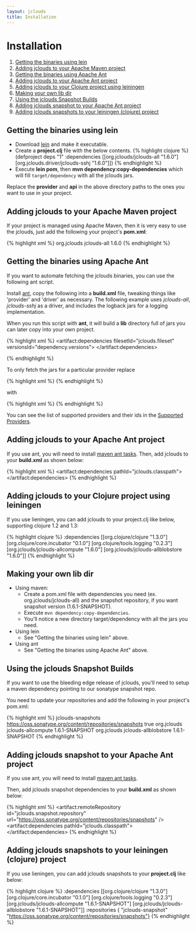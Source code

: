```yaml
---
layout: jclouds
title: Installation
---
```

# Installation
1. [Getting the binaries using lein](#lein)
1. [Adding jclouds to your Apache Maven project](#maven)
1. [Getting the binaries using Apache Ant](#ant)
1. [Adding jclouds to your Apache Ant project](#ant-project)
1. [Adding jclouds to your Clojure project using leiningen](#clojure-project)
1. [Making your own lib dir](#lib)
1. [Using the jclouds Snapshot Builds](#snapshot)
1. [Adding jclouds snapshot to your Apache Ant project](#snapshot-ant)
1. [Adding jclouds snapshots to your leiningen (clojure) project](#snapshot-lein)

## <a id="lein"></a>Getting the binaries using lein

  * Download [lein](https://github.com/technomancy/leiningen/raw/stable/bin/lein) and make it executable.
  * Create a __project.clj__ file with the below contents.
{% highlight clojure %}
(defproject deps "1" :dependencies [[org.jclouds/jclouds-all "1.6.0"] [org.jclouds.driver/jclouds-sshj "1.6.0"]])
{% endhighlight %}
  * Execute __lein pom__, then __mvn dependency:copy-dependencies__ which will fill `target/dependency` with all the jclouds jars.

Replace the __provider__ and __api__ in the above directory paths to the ones you want to use in your project.

## <a id="maven"></a>Adding jclouds to your Apache Maven project

If your project is managed using Apache Maven, then it is very easy to use the jclouds, just add
the following your project's __pom.xml__:

{% highlight xml %}
<dependencies>
  <dependency>
    <groupId>org.jclouds</groupId>
    <artifactId>jclouds-all</artifactId>
    <version>1.6.0</version>
  </dependency>
</dependencies>
{% endhighlight %}

## <a id="ant"></a>Getting the binaries using Apache Ant

If you want to automate fetching the jclouds binaries, you can use the following ant script.

Install [ant](http://ant.apache.org/), copy the following into a __build.xml__ file, tweaking things like 'provider' and 'driver' as necessary. The following example uses *jclouds-all*, *jclouds-sshj* as a driver, and includes the logback jars for a logging implementation.

When you run this script with __ant__, it will build a __lib__ directory full of jars you can later copy into your own project.

{% highlight xml %}
<project default="sync-lib" xmlns:artifact="urn:maven-artifact-ant" >
  <target name="sync-lib" depends="initmvn">
    <delete dir="lib" />
    <mkdir dir="lib" />
    <artifact:dependencies filesetId="jclouds.fileset" versionsId="dependency.versions">
      <dependency groupId="org.jclouds" artifactId="jclouds-all" version="1.6.0" />
      <dependency groupId="org.jclouds.driver" artifactId="jclouds-sshj" version="1.6.0" />
      <dependency groupId="ch.qos.logback" artifactId="logback-classic" version="[1.0.9,)" />
    </artifact:dependencies>
    <copy todir="lib" verbose="true">
      <fileset refid="jclouds.fileset"/>
      <mapper type="flatten" />
    </copy>
  </target>
  
  <get src="http://search.maven.org/remotecontent?filepath=org/apache/maven/maven-ant-tasks/2.1.3/maven-ant-tasks-2.1.3.jar" dest="maven-ant-tasks.jar"/>
  
  <target name="initmvn">
    <path id="maven-ant-tasks.classpath" path="maven-ant-tasks.jar"/>
    <typedef resource="org/apache/maven/artifact/ant/antlib.xml"
             uri="urn:maven-artifact-ant"
             classpathref="maven-ant-tasks.classpath"/>
  </target>
</project>
{% endhighlight %}

To only fetch the jars for a particular provider replace

{% highlight xml %}
      <dependency groupId="org.jclouds" artifactId="jclouds-all" version="1.6.0" />
{% endhighlight %}

with

{% highlight xml %}
      <dependency groupId="org.jclouds.provider" artifactId="the-provider-id" version="1.6.0" />
{% endhighlight %}

You can see the list of supported providers and their ids in the [Supported Providers](/documentation/reference/supported-providers).

## <a id="ant-project"></a>Adding jclouds to your Apache Ant project

If you use ant, you will need to install [maven ant tasks](http://maven.apache.org/ant-tasks/index.html).
Then, add jclouds to your __build.xml__ as shown below:

{% highlight xml %}
<artifact:dependencies pathId="jclouds.classpath">
  <dependency groupId="org.jclouds" 
              artifactId="jclouds-allcompute"
              version="1.6.0" />
  <dependency groupId="org.jclouds"
              artifactId="jclouds-allblobstore"
              version="1.6.0" />
</artifact:dependencies>
{% endhighlight %}

## <a id="clojure-project"></a>Adding jclouds to your Clojure project using leiningen

If you use lieningen, you can add jclouds to your project.clj like below, supporting clojure 1.2 and 1.3:

{% highlight clojure %}
:dependencies [[org.clojure/clojure "1.3.0"]
               [org.clojure/core.incubator "0.1.0"]
               [org.clojure/tools.logging "0.2.3"]
               [org.jclouds/jclouds-allcompute "1.6.0"]
               [org.jclouds/jclouds-allblobstore "1.6.0"]]
{% endhighlight %}

## <a id="lib"></a>Making your own lib dir
  * Using maven:
    * Create a pom.xml file with dependencies you need (ex. org.jclouds/jclouds-all) and the snapshot repository, if you want snapshot version (1.6.1-SNAPSHOT).
    * Execute `mvn dependency:copy-dependencies`.
    * You'll notice a new directory target/dependency with all the jars you need.
  * Using lein
    * See "Getting the binaries using lein" above.
  * Using ant
    * See "Getting the binaries using Apache Ant" above.

## <a id="snapshot"></a>Using the jclouds Snapshot Builds

If you want to use the bleeding edge release of jclouds, you'll need to setup a maven dependency pointing to our sonatype snapshot repo.

You need to update your repositories and add the following in your project's pom.xml:

{% highlight xml %}
<repositories>
  <repository>
    <id>jclouds-snapshots</id>
    <url>https://oss.sonatype.org/content/repositories/snapshots</url>
    <snapshots>
      <enabled>true</enabled>
    </snapshots>
  </repository>
</repositories>
<dependencies>
  <dependency>
    <groupId>org.jclouds</groupId>
    <artifactId>jclouds-allcompute</artifactId>
    <version>1.6.1-SNAPSHOT</version>
  </dependency>
  <dependency>
    <groupId>org.jclouds</groupId>
    <artifactId>jclouds-allblobstore</artifactId>
    <version>1.6.1-SNAPSHOT</version>
  </dependency>
</dependencies>
{% endhighlight %}

## <a id="snapshot-ant"></a>Adding jclouds snapshot to your Apache Ant project

If you use ant, you will need to install [maven ant tasks](http://maven.apache.org/ant-tasks/index.html).

Then, add jclouds snapshot dependencies to your __build.xml__ as shown below:

{% highlight xml %}
<artifact:remoteRepository id="jclouds.snapshot.repository"
                           url="https://oss.sonatype.org/content/repositories/snapshots" />
<artifact:dependencies pathId="jclouds.classpath">
  <dependency groupId="org.jclouds"
              artifactId="jclouds-allcompute"
              version="1.6.1-SNAPSHOT" />
  <dependency groupId="org.jclouds"
              artifactId="jclouds-allblobstore"
              version="1.6.1-SNAPSHOT" />
  <remoteRepository refid="jclouds.snapshot.repository" />
</artifact:dependencies>
{% endhighlight %}

## <a id="snapshot-lein"></a>Adding jclouds snapshots to your leiningen (clojure) project

If you use lieningen, you can add jclouds snapshots to your __project.clj__ like below:

{% highlight clojure %}
  :dependencies [[org.clojure/clojure "1.3.0"]
                 [org.clojure/core.incubator "0.1.0"]
                 [org.clojure/tools.logging "0.2.3"]
                 [org.jclouds/jclouds-allcompute "1.6.1-SNAPSHOT"]
                 [org.jclouds/jclouds-allblobstore "1.6.1-SNAPSHOT"]]
  :repositories { "jclouds-snapshot" "https://oss.sonatype.org/content/repositories/snapshots"}
{% endhighlight %}
